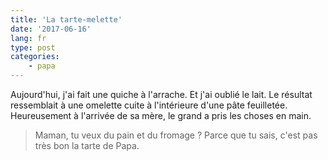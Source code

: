 ```yaml
---
title: 'La tarte-melette'
date: '2017-06-16'
lang: fr
type: post
categories:
    - papa
---
```


Aujourd'hui, j'ai fait une quiche à l'arrache. Et j'ai oublié le lait. Le résultat ressemblait à une omelette cuite à l'intérieure d'une pâte feuilletée. Heureusement à l'arrivée de sa mère, le grand a pris les choses en main.

> Maman, tu veux du pain et du fromage ? Parce que tu sais, c'est pas très bon la tarte de Papa.